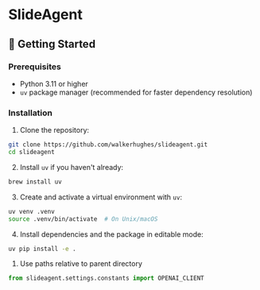 # SlideAgent

## 🚀 Getting Started

### Prerequisites

- Python 3.11 or higher
- `uv` package manager (recommended for faster dependency resolution)

### Installation

1. Clone the repository:
```bash
git clone https://github.com/walkerhughes/slideagent.git
cd slideagent
```

2. Install `uv` if you haven't already:
```bash
brew install uv
```

3. Create and activate a virtual environment with `uv`:
```bash
uv venv .venv
source .venv/bin/activate  # On Unix/macOS
```

4. Install dependencies and the package in editable mode:
```bash
uv pip install -e .
```

1. Use paths relative to parent directory
```python
from slideagent.settings.constants import OPENAI_CLIENT
```